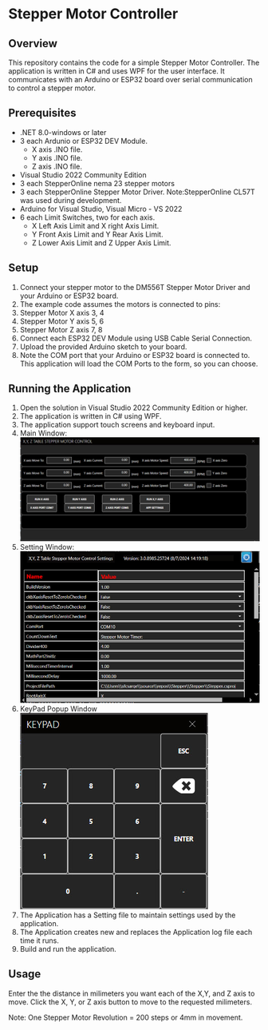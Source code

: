 # Stepper Motor Controller

## Overview
This repository contains the code for a simple Stepper Motor Controller. The application is written in C# and uses WPF for the user interface. It communicates with an Arduino or ESP32 board over serial communication to control a stepper motor.

## Prerequisites
- .NET 8.0-windows or later
- 3 each Ardunio or ESP32 DEV Module.
   * X axis .INO file.
   * Y axis .INO file.
   * Z axis .INO file.
- Visual Studio 2022 Community Edition
- 3 each StepperOnline nema 23 stepper motors
- 3 each StepperOnline Stepper Motor Driver. Note:StepperOnline CL57T was used during development.
- Arduino for Visual Studio, Visual Micro - VS 2022
- 6 each Limit Switches, two for each axis. 
   * X Left Axis Limit and X right Axis Limit.
   * Y Front Axis Limit and Y Rear Axis Limit.
   * Z Lower Axis Limit and Z Upper Axis Limit.

## Setup
1. Connect your stepper motor to the DM556T Stepper Motor Driver and your Arduino or ESP32 board.
2. The example code assumes the motors is connected to pins:
3. Stepper Motor X axis 3, 4
4. Stepper Motor Y axis 5, 6
5. Stepper Motor Z axis 7, 8
6. Connect each ESP32 DEV Module using USB Cable Serial Connection.
7. Upload the provided Arduino sketch to your board.
8. Note the COM port that your Arduino or ESP32 board is connected to. This application will load the COM Ports to the form, so you can choose.

## Running the Application
1. Open the solution in Visual Studio 2022 Community Edition or higher.
2. The application is written in C# using WPF.
3. The application support touch screens and keyboard input.
4. Main Window:
![MainWindow](https://github.com/SFC-Sarge1/Stepper/blob/master/MainWndow.jpg)
5. Setting Window:
![Settings](https://github.com/SFC-Sarge1/Stepper/blob/master/Settings.jpg)
6. KeyPad Popup Window
   ![KeyPad](https://github.com/SFC-Sarge1/Stepper/blob/master/KeyPad.jpg)  
7. The Application has a Setting file to maintain settings used by the application.
8. The Application creates new and replaces the Application log file each time it runs.
9. Build and run the application.

## Usage
Enter the the distance in milimeters you want each of the X,Y, and Z axis to move. Click the X, Y, or Z axis button to move to the requested milimeters.

Note: One Stepper Motor Revolution = 200 steps or 4mm in movement.
